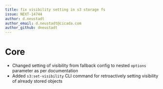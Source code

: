 ```yaml
---
title: fix visibility setting in s3 storage fs
issue: NEXT-14744
author: d.neustadt
author_email: d.neustadt@cicada.com 
author_github: dneustadt
---
```

# Core
* Changed setting of visibility from fallback config to nested `options` parameter as per documentation
* Added `s3:set-visibility` CLI command for retroactively setting visibility of already stored objects
